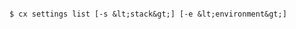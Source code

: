 <!-- layout:code post: settings_usage -->

```

$ cx settings list [-s &lt;stack&gt;] [-e &lt;environment&gt;]

```
